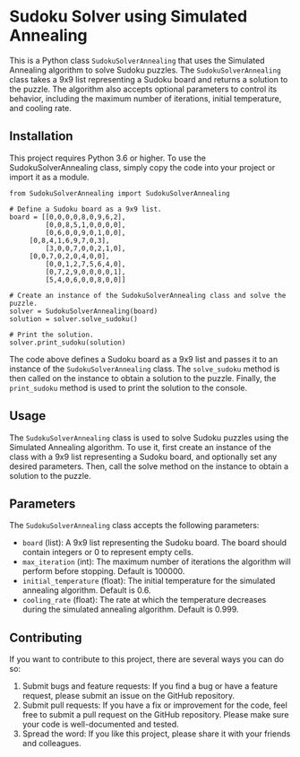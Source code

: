 # Sudoku Solver using Simulated Annealing

This is a Python class `SudokuSolverAnnealing` that uses the Simulated Annealing algorithm to solve Sudoku puzzles. The `SudokuSolverAnnealing` class takes a 9x9 list representing a Sudoku board and returns a solution to the puzzle. The algorithm also accepts optional parameters to control its behavior, including the maximum number of iterations, initial temperature, and cooling rate.

## Installation
This project requires Python 3.6 or higher. To use the SudokuSolverAnnealing class, simply copy the code into your project or import it as a module.

    from SudokuSolverAnnealing import SudokuSolverAnnealing
    
    # Define a Sudoku board as a 9x9 list. 
    board = [[0,0,0,0,8,0,9,6,2],
	     	 [0,0,8,5,1,0,0,0,0],
	    	 [0,6,0,0,9,0,1,0,0],
	   	 [0,8,4,1,6,9,7,0,3],
	    	 [3,0,0,7,0,0,2,1,0],
	  	 [0,0,7,0,2,0,4,0,0],
	      	 [0,0,1,2,7,5,6,4,0],
	     	 [0,7,2,9,0,0,0,0,1],
	     	 [5,4,0,6,0,0,8,0,0]]

	# Create an instance of the SudokuSolverAnnealing class and solve the puzzle.
	solver = SudokuSolverAnnealing(board)
	solution = solver.solve_sudoku()
	
	# Print the solution.
	solver.print_sudoku(solution)

The code above defines a Sudoku board as a 9x9 list and passes it to an instance of the `SudokuSolverAnnealing` class. The `solve_sudoku` method is then called on the instance to obtain a solution to the puzzle. Finally, the `print_sudoku` method is used to print the solution to the console.

## Usage
The `SudokuSolverAnnealing` class is used to solve Sudoku puzzles using the Simulated Annealing algorithm. To use it, first create an instance of the class with a 9x9 list representing a Sudoku board, and optionally set any desired parameters. Then, call the solve method on the instance to obtain a solution to the puzzle.

## Parameters
The `SudokuSolverAnnealing` class accepts the following parameters:

- `board` (list): A 9x9 list representing the Sudoku board. The board should contain integers or 0 to represent empty cells.
- `max_iteration` (int): The maximum number of iterations the algorithm will perform before stopping. Default is 100000.
- `initial_temperature` (float): The initial temperature for the simulated annealing algorithm. Default is 0.6.
- `cooling_rate` (float): The rate at which the temperature decreases during the simulated annealing algorithm. Default is 0.999.

## Contributing
If you want to contribute to this project, there are several ways you can do so:

1.  Submit bugs and feature requests: If you find a bug or have a feature request, please submit an issue on the GitHub repository.
2.  Submit pull requests: If you have a fix or improvement for the code, feel free to submit a pull request on the GitHub repository. Please make sure your code is well-documented and tested.
3.  Spread the word: If you like this project, please share it with your friends and colleagues.
